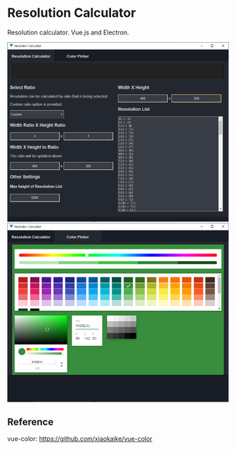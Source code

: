 # Resolution Calculator

Resolution calculator. Vue.js and Electron.

![Resolution App](/img/res.png)
![Color Picker App](/img/cp.png)

## Reference
vue-color: https://github.com/xiaokaike/vue-color
